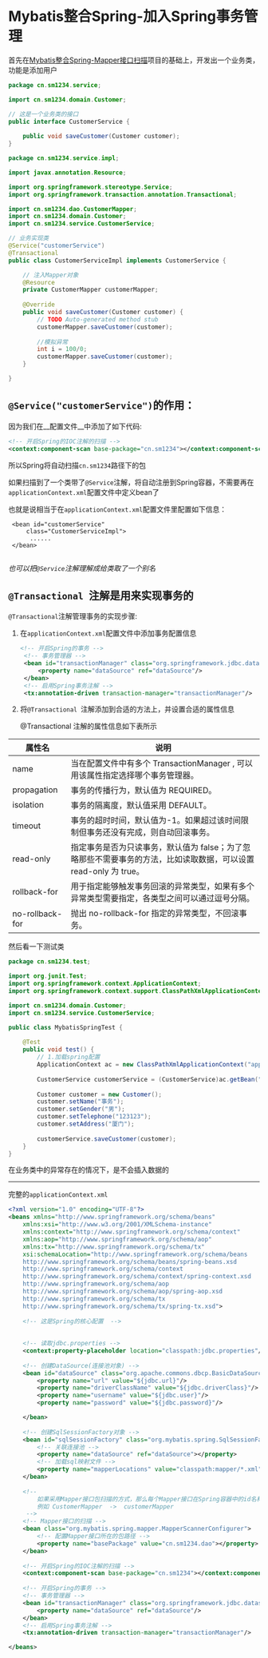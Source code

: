 Mybatis整合Spring-加入Spring事务管理
===

首先在[Mybatis整合Spring-Mapper接口扫描](../Mybatis整合Spring-Mapper接口扫描)项目的基础上，开发出一个业务类，
功能是添加用户

```java
package cn.sm1234.service;

import cn.sm1234.domain.Customer;

// 这是一个业务类的接口
public interface CustomerService {
	
	public void saveCustomer(Customer customer);
}
```



```java
package cn.sm1234.service.impl;

import javax.annotation.Resource;

import org.springframework.stereotype.Service;
import org.springframework.transaction.annotation.Transactional;

import cn.sm1234.dao.CustomerMapper;
import cn.sm1234.domain.Customer;
import cn.sm1234.service.CustomerService;

// 业务实现类
@Service("customerService")
@Transactional
public class CustomerServiceImpl implements CustomerService {

	// 注入Mapper对象
	@Resource
	private CustomerMapper customerMapper;
	
	@Override
	public void saveCustomer(Customer customer) {
		// TODO Auto-generated method stub
		customerMapper.saveCustomer(customer);
		
		//模拟异常
		int i = 100/0;
		customerMapper.saveCustomer(customer);
	}

}

```

`@Service("customerService")`的作用：
---

因为我们在__配置文件__中添加了如下代码:

```xml
<!-- 开启Spring的IOC注解的扫描 -->
<context:component-scan base-package="cn.sm1234"></context:component-scan>
```

所以Spring将自动扫描`cn.sm1234`路径下的包

如果扫描到了一个类带了`@Service`注解，将自动注册到Spring容器，不需要再在`applicationContext.xml`配置文件中定义bean了

也就是说相当于在`applicationContext.xml`配置文件里配置如下信息：

```
 <bean id="customerService"
     class="CustomerServiceImpl">
      ......    
 </bean>
 
```

_也可以把`@Service`注解理解成给类取了一个别名_

## `@Transactional `注解是用来实现事务的

`@Transactional`注解管理事务的实现步骤:

1. 在`applicationContext.xml`配置文件中添加事务配置信息

   ```xml
   <!-- 开启Spring的事务 -->
   	<!-- 事务管理器 -->
   	<bean id="transactionManager" class="org.springframework.jdbc.datasource.DataSourceTransactionManager">
   		<property name="dataSource" ref="dataSource"/>
   	</bean>
   	<!-- 启用Spring事务注解 -->
   	<tx:annotation-driven transaction-manager="transactionManager"/>
   
   ```

   

2. 将`@Transactional `注解添加到合适的方法上，并设置合适的属性信息

   @Transactional 注解的属性信息如下表所示

| 属性名           | 说明                                                         |
| ---------------- | ------------------------------------------------------------ |
| name             | 当在配置文件中有多个 TransactionManager , 可以用该属性指定选择哪个事务管理器。 |
| propagation      | 事务的传播行为，默认值为 REQUIRED。                          |
| isolation        | 事务的隔离度，默认值采用 DEFAULT。                           |
| timeout          | 事务的超时时间，默认值为-1。如果超过该时间限制但事务还没有完成，则自动回滚事务。 |
| read-only        | 指定事务是否为只读事务，默认值为 false；为了忽略那些不需要事务的方法，比如读取数据，可以设置 read-only 为 true。 |
| rollback-for     | 用于指定能够触发事务回滚的异常类型，如果有多个异常类型需要指定，各类型之间可以通过逗号分隔。 |
| no-rollback- for | 抛出 no-rollback-for 指定的异常类型，不回滚事务。            |

然后看一下测试类

```java
package cn.sm1234.test;

import org.junit.Test;
import org.springframework.context.ApplicationContext;
import org.springframework.context.support.ClassPathXmlApplicationContext;

import cn.sm1234.domain.Customer;
import cn.sm1234.service.CustomerService;

public class MybatisSpringTest {
	
	@Test
	public void test() {
		// 1.加载spring配置
		ApplicationContext ac = new ClassPathXmlApplicationContext("applicationContext.xml");
		
		CustomerService customerService = (CustomerService)ac.getBean("customerService");
		
		Customer customer = new Customer();
		customer.setName("事务");
		customer.setGender("男");
		customer.setTelephone("123123");
		customer.setAddress("厦门");
		
		customerService.saveCustomer(customer);
	}
}

```

在业务类中的异常存在的情况下，是不会插入数据的



---

完整的`applicationContext.xml`

```xml
<?xml version="1.0" encoding="UTF-8"?>
<beans xmlns="http://www.springframework.org/schema/beans"
	xmlns:xsi="http://www.w3.org/2001/XMLSchema-instance" 
	xmlns:context="http://www.springframework.org/schema/context"
	xmlns:aop="http://www.springframework.org/schema/aop" 
	xmlns:tx="http://www.springframework.org/schema/tx"
	xsi:schemaLocation="http://www.springframework.org/schema/beans 
	http://www.springframework.org/schema/beans/spring-beans.xsd
	http://www.springframework.org/schema/context
	http://www.springframework.org/schema/context/spring-context.xsd
	http://www.springframework.org/schema/aop
	http://www.springframework.org/schema/aop/spring-aop.xsd
	http://www.springframework.org/schema/tx 
	http://www.springframework.org/schema/tx/spring-tx.xsd">
	
	<!-- 这是Spring的核心配置  -->
	
	
	<!-- 读取jdbc.properties -->
	<context:property-placeholder location="classpath:jdbc.properties"/>
	
	<!-- 创建DataSource(连接池对象) -->
	<bean id="dataSource" class="org.apache.commons.dbcp.BasicDataSource">
		<property name="url" value="${jdbc.url}"/>
		<property name="driverClassName" value="${jdbc.driverClass}"/>
		<property name="username" value="${jdbc.user}"/>
		<property name="password" value="${jdbc.password}"/>

	</bean>
	
	<!-- 创建SqlSessionFactory对象 -->
	<bean id="sqlSessionFactory" class="org.mybatis.spring.SqlSessionFactoryBean">
		<!-- 关联连接池 -->
		<property name="dataSource" ref="dataSource"></property>
		<!-- 加载sql映射文件 -->
		<property name="mapperLocations" value="classpath:mapper/*.xml"/>
	</bean>
	
	<!-- 
		如果采用Mapper接口包扫描的方式，那么每个Mapper接口在Spring容器中的id名称，是它的类名:
		例如 CustomerMapper  ->  customerMapper
	 -->
	<!-- Mapper接口的扫描 -->
	<bean class="org.mybatis.spring.mapper.MapperScannerConfigurer">
		<!-- 配置Mapper接口所在的包路径 -->
		<property name="basePackage" value="cn.sm1234.dao"></property>
	</bean>
	
	<!-- 开启Spring的IOC注解的扫描 -->
	<context:component-scan base-package="cn.sm1234"></context:component-scan>
	
	<!-- 开启Spring的事务 -->
	<!-- 事务管理器 -->
	<bean id="transactionManager" class="org.springframework.jdbc.datasource.DataSourceTransactionManager">
		<property name="dataSource" ref="dataSource"/>
	</bean>
	<!-- 启用Spring事务注解 -->
	<tx:annotation-driven transaction-manager="transactionManager"/>

</beans>
```

